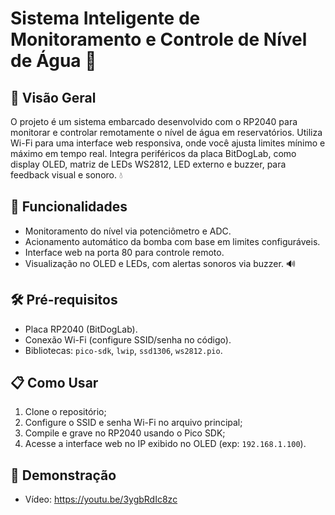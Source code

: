 # Sistema Inteligente de Monitoramento e Controle de Nível de Água 🎉

## 🌟 Visão Geral
O projeto é um sistema embarcado desenvolvido com o RP2040 para monitorar e controlar remotamente o nível de água em reservatórios. Utiliza Wi-Fi para uma interface web responsiva, onde você ajusta limites mínimo e máximo em tempo real. Integra periféricos da placa BitDogLab, como display OLED, matriz de LEDs WS2812, LED externo e buzzer, para feedback visual e sonoro. 💧

## 🚀 Funcionalidades
- Monitoramento do nível via potenciômetro e ADC.
- Acionamento automático da bomba com base em limites configuráveis.
- Interface web na porta 80 para controle remoto.
- Visualização no OLED e LEDs, com alertas sonoros via buzzer. 🔊

## 🛠️ Pré-requisitos
- Placa RP2040 (BitDogLab).
- Conexão Wi-Fi (configure SSID/senha no código).
- Bibliotecas: `pico-sdk`, `lwip`, `ssd1306`, `ws2812.pio`.

## 📋 Como Usar
1. Clone o repositório;
2. Configure o SSID e senha Wi-Fi no arquivo principal;
3. Compile e grave no RP2040 usando o Pico SDK;
4. Acesse a interface web no IP exibido no OLED (exp: `192.168.1.100`).

## 🎥 Demonstração
- Vídeo: https://youtu.be/3ygbRdIc8zc
